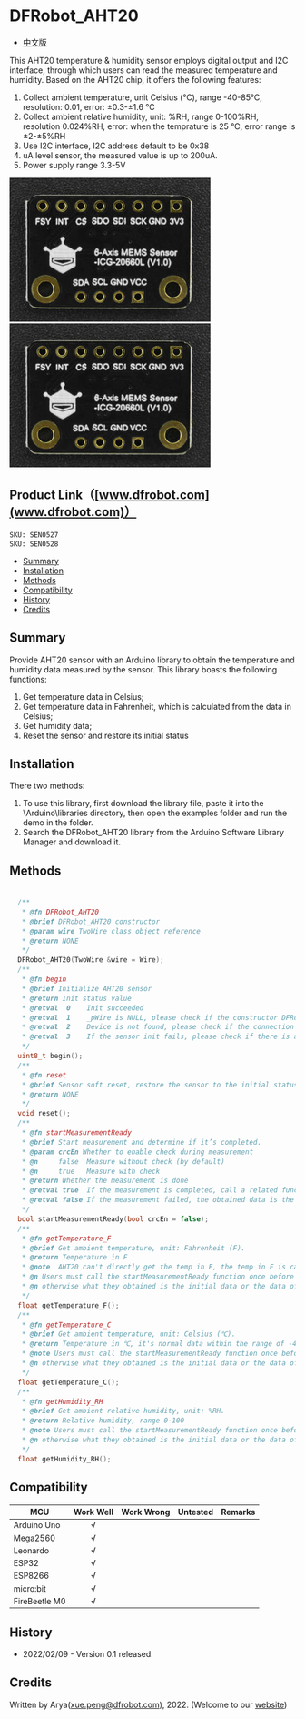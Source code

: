 # DFRobot_AHT20

* [中文版](./README_CN.md)

This AHT20 temperature & humidity sensor employs digital output and I2C interface, through which users can read the measured temperature and humidity. Based on the AHT20 chip, it offers the following features:
1. Collect ambient temperature, unit Celsius (℃), range -40-85℃, resolution: 0.01, error: ±0.3-±1.6 ℃
2. Collect ambient relative humidity, unit: %RH, range 0-100%RH, resolution 0.024%RH, error: when the temprature is 25 ℃, error range is ±2-±5%RH
3. Use I2C interface, I2C address default to be 0x38
4. uA level sensor, the measured value is up to 200uA.
5. Power supply range 3.3-5V

![产品效果图](./resources/images/SEN0527.png) ![产品效果图](./resources/images/SEN0528.png)

## Product Link（[www.dfrobot.com](www.dfrobot.com)）
    SKU: SEN0527
    SKU: SEN0528

* [Summary](#summary)
* [Installation](#installation)
* [Methods](#methods)
* [Compatibility](#compatibility)
* [History](#history)
* [Credits](#credits)

## Summary
Provide AHT20 sensor with an Arduino library to obtain the temperature and humidity data measured by the sensor. This library boasts the following functions:
1. Get temperature data in Celsius;
2. Get temperature data in Fahrenheit, which is calculated from the data in Celsius;
3. Get humidity data;
4. Reset the sensor and restore its initial status

## Installation

There two methods: 
1. To use this library, first download the library file, paste it into the \Arduino\libraries directory, then open the examples folder and run the demo in the folder.
2. Search the DFRobot_AHT20 library from the Arduino Software Library Manager and download it.

## Methods

```C++

  /**
   * @fn DFRobot_AHT20
   * @brief DFRobot_AHT20 constructor
   * @param wire TwoWire class object reference
   * @return NONE
   */
  DFRobot_AHT20(TwoWire &wire = Wire);
  /**
   * @fn begin
   * @brief Initialize AHT20 sensor
   * @return Init status value
   * @retval  0    Init succeeded
   * @retval  1    _pWire is NULL, please check if the constructor DFRobot_AHT20 has correctly uploaded a TwoWire class object reference
   * @retval  2    Device is not found, please check if the connection is correct
   * @retval  3    If the sensor init fails, please check if there is any problem with the sensor, you can call the reset function and re-initialize after restoring the sensor
   */
  uint8_t begin();
  /**
   * @fn reset
   * @brief Sensor soft reset, restore the sensor to the initial status.
   * @return NONE
   */
  void reset();
  /**
   * @fn startMeasurementReady
   * @brief Start measurement and determine if it’s completed.
   * @param crcEn Whether to enable check during measurement
   * @n     false  Measure without check (by default)
   * @n     true   Measure with check
   * @return Whether the measurement is done
   * @retval true  If the measurement is completed, call a related function such as get* to obtain the measured data.
   * @retval false If the measurement failed, the obtained data is the data of last measurement or the initial value 0 if the related function such as get* is called at this time.
   */
  bool startMeasurementReady(bool crcEn = false);
  /**
   * @fn getTemperature_F
   * @brief Get ambient temperature, unit: Fahrenheit (F).
   * @return Temperature in F
   * @note  AHT20 can't directly get the temp in F, the temp in F is calculated according to the algorithm: F = C x 1.8 + 32
   * @n Users must call the startMeasurementReady function once before calling the function to start the measurement so as to get the real-time measured data,
   * @n otherwise what they obtained is the initial data or the data of last measurement.
   */
  float getTemperature_F();
  /**
   * @fn getTemperature_C
   * @brief Get ambient temperature, unit: Celsius (℃).
   * @return Temperature in ℃, it's normal data within the range of -40-85℃, otherwise it's wrong data
   * @note Users must call the startMeasurementReady function once before calling the function to start the measurement so as to get the real-time measured data,
   * @n otherwise what they obtained is the initial data or the data of last measurement.
   */
  float getTemperature_C();
  /**
   * @fn getHumidity_RH
   * @brief Get ambient relative humidity, unit: %RH.
   * @return Relative humidity, range 0-100
   * @note Users must call the startMeasurementReady function once before calling the function to start the measurement so as to get the real-time measured data,
   * @n otherwise what they obtained is the initial data or the data of last measurement
   */
  float getHumidity_RH();
```
## Compatibility

MCU                |  Work Well    | Work Wrong   | Untested    | Remarks
------------------ | :----------: | :----------: | :---------: | -----
Arduino Uno        |       √       |              |             | 
Mega2560           |      √       |              |             | 
Leonardo           |      √       |              |             | 
ESP32              |      √       |              |             | 
ESP8266            |      √       |              |             | 
micro:bit          |      √       |              |             | 
FireBeetle M0      |      √       |              |             | 

## History

- 2022/02/09 - Version 0.1 released.

## Credits

Written by Arya(xue.peng@dfrobot.com), 2022. (Welcome to our [website](https://www.dfrobot.com/))

